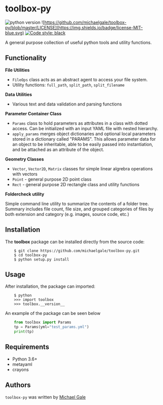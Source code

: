 # toolbox-py

![python version](https://img.shields.io/static/v1?label=python&message=3.6%2B&color=blue&style=flat&logo=python)
![https://github.com/michaelgale/toolbox-py/blob/master/LICENSE](https://img.shields.io/badge/license-MIT-blue.svg)
<a href="https://github.com/psf/black"><img alt="Code style: black" src="https://img.shields.io/badge/code%20style-black-000000.svg"></a>  


A general purpose collection of useful python tools and utility functions.

## Functionality

**File Utilities**

- `FileOps` class acts as an abstract agent to access your file system. 
- Utility functions: `full_path`, `split_path`, `split_filename`

**Data Utilities**

- Various text and data validation and parsing functions

**Parameter Container Class**

- `Params` class to hold parameters as attributes in a class with dotted access. Can be initialized with an input YAML file with nested hierarchy.
- `apply_params` merges object dictionaries and optional local parameters stored in a dictionary called "PARAMS".  This allows parameter data for an object to be inheritable, able to be easily passed into instantiation, and be attached as an attribute of the object.

**Geometry Classes**

- `Vector`, `Vector2D`, `Matrix` classes for simple linear algrebra operations with vectors
- `Point` - general purpose 2D point class
- `Rect` - general purpose 2D rectangle class and utility functions

**Foldercheck utility**

Simple command line utility to summarize the contents of a folder tree. Summary includes file count, file size, and grouped categories of files by both extension and category (e.g. images, source code, etc.)


## Installation

The **toolbox** package can be installed directly from the source code:


```shell
    $ git clone https://github.com/michaelgale/toolbox-py.git
    $ cd toolbox-py
    $ python setup.py install
```

## Usage

After installation, the package can imported:

```shell
    $ python
    >>> import toolbox
    >>> toolbox.__version__
```

An example of the package can be seen below

```python
    from toolbox import Params
    tp = Params(yml="test_params.yml")
    print(tp)
```

## Requirements

* Python 3.6+
* metayaml
* crayons


## Authors

`toolbox-py` was written by [Michael Gale](https://github.com/michaelgale)
